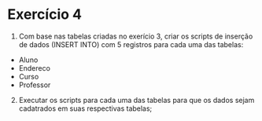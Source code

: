 # Exercício 4

1. Com base nas tabelas criadas no exerício 3, criar os scripts de inserção de dados (INSERT INTO) com 5 registros para cada uma  das tabelas:
- Aluno  
- Endereco 
- Curso   
- Professor
 
2. Executar os scripts para cada uma das tabelas para que os dados sejam cadatrados em suas respectivas tabelas;

